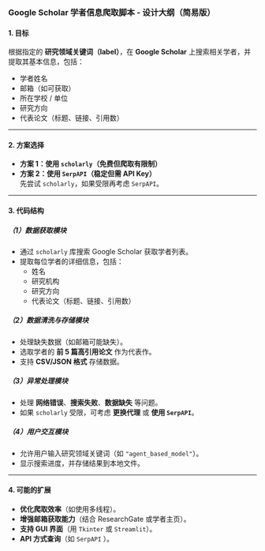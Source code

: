 ### **Google Scholar 学者信息爬取脚本 - 设计大纲（简易版）**  

#### **1. 目标**  
根据指定的 **研究领域关键词（label）**，在 **Google Scholar** 上搜索相关学者，并提取其基本信息，包括：  
- 学者姓名  
- 邮箱（如可获取）  
- 所在学校 / 单位  
- 研究方向  
- 代表论文（标题、链接、引用数）  

---

#### **2. 方案选择**
- **方案 1：使用 `scholarly`（免费但爬取有限制）**  
- **方案 2：使用 `SerpAPI`（稳定但需 API Key）**  
  先尝试 `scholarly`，如果受限再考虑 `SerpAPI`。  

---

#### **3. 代码结构**
##### **（1）数据获取模块**
- 通过 `scholarly` 库搜索 Google Scholar 获取学者列表。  
- 提取每位学者的详细信息，包括：
  - 姓名
  - 研究机构
  - 研究方向
  - 代表论文（标题、链接、引用数）

##### **（2）数据清洗与存储模块**
- 处理缺失数据（如邮箱可能缺失）。  
- 选取学者的 **前 5 篇高引用论文** 作为代表作。  
- 支持 **CSV/JSON 格式** 存储数据。  

##### **（3）异常处理模块**
- 处理 **网络错误**、**搜索失败**、**数据缺失** 等问题。  
- 如果 `scholarly` 受限，可考虑 **更换代理** 或 **使用 `SerpAPI`**。  

##### **（4）用户交互模块**
- 允许用户输入研究领域关键词（如 `"agent_based_model"`）。  
- 显示搜索进度，并存储结果到本地文件。  

---

#### **4. 可能的扩展**
- **优化爬取效率**（如使用多线程）。  
- **增强邮箱获取能力**（结合 ResearchGate 或学者主页）。  
- **支持 GUI 界面**（用 `Tkinter` 或 `Streamlit`）。  
- **API 方式查询**（如 `SerpAPI` ）。  

